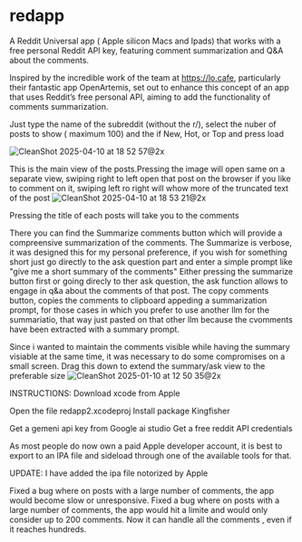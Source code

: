 # redapp
A Reddit Universal app ( Apple silicon Macs and Ipads) that works with a free personal Reddit API key, featuring comment summarization and Q&A about the comments. 

Inspired by the incredible work of the team at https://lo.cafe, particularly their fantastic app OpenArtemis,  set out to enhance this concept of an app that uses Reddit’s free personal API, aiming to add the functionality of comments summarization.

Just type the name of the subreddit (without the r/), select the nuber of posts to show ( maximum 100) and the if New, Hot, or Top and press load

![CleanShot 2025-04-10 at 18 52 57@2x](https://github.com/user-attachments/assets/e3a2c145-3e8e-4c6b-9a1c-4bd19b22ec5a)



This is the main view of the posts.Pressing the image will open same on a separate view, swiping right to left open that post on the browser if you like to comment on it, swiping left ro right will whow more of the truncated text of the post
![CleanShot 2025-04-10 at 18 53 21@2x](https://github.com/user-attachments/assets/90127103-680b-4659-ad8a-1882a5431331)


Pressing the title of each posts will take you to the comments

There you can find the Summarize comments button which will provide a compreensive summarization of the comments. The Summarize is verbose, it was designed this for my personal preference, if you wish for something short just go directly to the ask question part and enter a simple prompt like "give me a short summary of the comments"
Either pressing the summarize button first or going direcly to ther ask question, the ask function allows to engage in q&a about the comments of that post.
The copy comments button, copies the comments to clipboard appeding a summarization prompt, for those cases in which you prefer to use another llm for the summariatio, that way just pasted on that other llm because the cvomments have been extracted with a summary prompt.

Since i wanted to maintain the comments visible while having the summary visiable at the same time, it was necessary to do some compromises on a small screen.
Drag this down to extend the summary/ask view to the preferable size
![CleanShot 2025-01-10 at 12 50 35@2x](https://github.com/user-attachments/assets/10106124-b0cc-4440-bef3-2dd4b561a14a)



INSTRUCTIONS:
Download xcode from Apple

Open the file  redapp2.xcodeproj
Install package Kingfisher

Get a gemeni api key from Google ai studio
Get a free reddit API credentials 


As most people do now own a paid Apple developer account, it is best to export to an IPA file and sideload through one of the available tools for that.

UPDATE: I have added the ipa file notorized by Apple

Fixed a bug where on posts with a large number of comments, the app would become slow or unresponsive. 
Fixed a bug where on posts with a large number of comments, the app would hit a limite and would only consider up to 200 comments. Now it can handle all the comments , even if it reaches hundreds.
